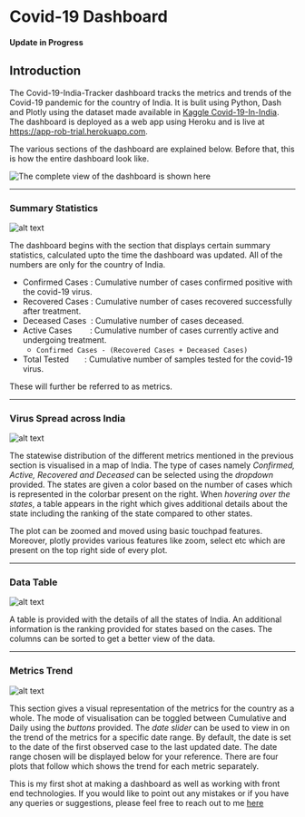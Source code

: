 # Covid-19 Dashboard
#### Update in Progress
## Introduction

The Covid-19-India-Tracker dashboard tracks the metrics and trends of the Covid-19 pandemic for the country of India. It is bulit using Python, Dash and Plotly using the dataset made available in [Kaggle Covid-19-In-India](https://www.kaggle.com/sudalairajkumar/covid19-in-india "Covid-19-In-India"). The dashboard is deployed as a web app using Heroku and is live at https://app-rob-trial.herokuapp.com.

The various sections of the dashboard are explained below. Before that, this is how the entire dashboard look like.

![The complete view of the dashboard is shown here](./Images/full_dashboard.png "Full Dashboard")


***

### Summary Statistics

![alt text](./Images/summary_statistics.png "Summary Statistics")

The dashboard begins with the section that displays certain summary statistics, calculated upto the time the dashboard was updated. All of the numbers are only for the country of India.

* Confirmed Cases :  Cumulative number of cases confirmed positive with the covid-19 virus.
* Recovered Cases :  Cumulative number of cases recovered successfully after treatment.
* Deceased Cases&nbsp; :  Cumulative number of cases deceased.
* Active Cases&nbsp; &nbsp; &nbsp; &nbsp; : Cumulative number of cases currently active and undergoing treatment.<br>
  * `Confirmed Cases - (Recovered Cases + Deceased Cases)`
* Total Tested&nbsp; &nbsp; &nbsp; &nbsp;: Cumulative number of samples tested for the covid-19 virus.

These will further be referred to as metrics.

***

### Virus Spread across India

![alt text](./Images/India_map.png "Virus Spread across India")

The statewise distribution of the different metrics mentioned in the previous section is visualised in a map of India. The type of cases namely _Confirmed, Active, Recovered and Deceased_ can be selected using the _dropdown_ provided. The states are given a color based on the number of cases which is represented in the colorbar present on the right. When _hovering over the states_, a table appears in the right which gives additional details about the state including the ranking of the state compared to other states.

The plot can be zoomed and moved using basic touchpad features. Moreover, plotly provides various features like zoom, select etc which are present on the top right side of every plot.

***

### Data Table

![alt text](./Images/data_table.png "Data Table")

A table is provided with the details of all the states of India. An additional information is the ranking provided for states based on the cases. The columns can be sorted to get a better view of the data.

***

### Metrics Trend 

![alt text](./Images/daily_metrics.png "Metrics Trend")

This section gives a visual representation of the metrics for the country as a whole. The mode of visualisation can be toggled between Cumulative and Daily using the _buttons_ provided. The _date slider_ can be used to view in on the trend of the metrics for a specific date range. By default, the date is set to the date of the first observed case to the last updated date. The date range chosen will be displayed below for your reference. There are four plots that follow which shows the trend for each metric separately.

This is my first shot at making a dashboard as well as working with front end technologies. If you would like to point out any mistakes or if you have any queries or suggestions, please feel free to reach out to me [here](https://www.linkedin.com/in/robnix16pd30 "Linkedin")
